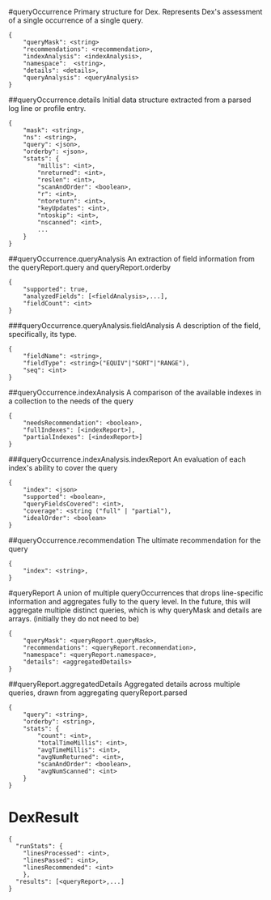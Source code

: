 #queryOccurrence
Primary structure for Dex. Represents Dex's assessment of a single occurrence of a single query.


```
{
    "queryMask": <string>
    "recommendations": <recommendation>,
    "indexAnalysis": <indexAnalysis>,
    "namespace":  <string>,
    "details": <details>,
    "queryAnalysis": <queryAnalysis>
}
```

##queryOccurrence.details
Initial data structure extracted from a parsed log line or profile entry.

```
{
    "mask": <string>,
    "ns": <string>,
    "query": <json>,
    "orderby": <json>,
    "stats": {
        "millis": <int>,
        "nreturned": <int>,
        "reslen": <int>,
        "scanAndOrder": <boolean>,
        "r": <int>,
        "ntoreturn": <int>,
        "keyUpdates": <int>,
        "ntoskip": <int>,
        "nscanned": <int>,
        ...
    }
}
```

##queryOccurrence.queryAnalysis
An extraction of field information from the queryReport.query and queryReport.orderby

```
{
    "supported": true,
    "analyzedFields": [<fieldAnalysis>,...],
    "fieldCount": <int>
}
```

###queryOccurrence.queryAnalysis.fieldAnalysis
A description of the field, specifically, its type.

```
{
    "fieldName": <string>,
    "fieldType": <string>("EQUIV"|"SORT"|"RANGE"),
    "seq": <int>
}
```

##queryOccurrence.indexAnalysis
A comparison of the available indexes in a collection to the needs of the query

```
{
    "needsRecommendation": <boolean>,
    "fullIndexes": [<indexReport>],
    "partialIndexes": [<indexReport>]
}
```

###queryOccurrence.indexAnalysis.indexReport
An evaluation of each index's ability to cover the query

```
{
    "index": <json> 
    "supported": <boolean>, 
    "queryFieldsCovered": <int>, 
    "coverage": <string ("full" | "partial"), 
    "idealOrder": <boolean>
}
```

##queryOccurrence.recommendation
The ultimate recommendation for the query

```
{
    "index": <string>,
}
```

#queryReport
A union of multiple queryOccurrences that drops line-specific information and aggregates fully to the query level. In the future, this will aggregate multiple distinct queries, which is why queryMask and details are arrays. (initially they do not need to be)

```
{
    "queryMask": <queryReport.queryMask>,
    "recommendations": <queryReport.recommendation>,
    "namespace": <queryReport.namespace>,
    "details": <aggregatedDetails>
}
```

##queryReport.aggregatedDetails
Aggregated details across multiple queries, drawn from aggregating queryReport.parsed

```
{
    "query": <string>,
    "orderby": <string>,
    "stats": {
    	"count": <int>,
    	"totalTimeMillis": <int>,
        "avgTimeMillis": <int>,
        "avgNumReturned": <int>,
        "scanAndOrder": <boolean>,
        "avgNumScanned": <int>
    }
}
```

# DexResult
```
{
  "runStats": {
    "linesProcessed": <int>,
    "linesPassed": <int>,
    "linesRecommended": <int>
    },
  "results": [<queryReport>,...]
}
```
